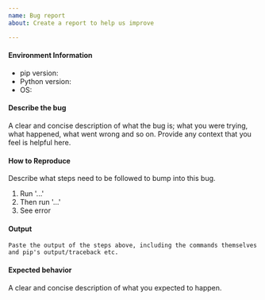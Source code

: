```yaml
---
name: Bug report
about: Create a report to help us improve

---
```


#### Environment Information

* pip version:
* Python version:
* OS:

#### Describe the bug

A clear and concise description of what the bug is; what you were trying, what happened, what went wrong and so on. Provide any context that you feel is helpful here.

#### How to Reproduce

Describe what steps need to be followed to bump into this bug.

1. Run '...'
2. Then run '...'
3. See error

#### Output

```
Paste the output of the steps above, including the commands themselves and pip's output/traceback etc.
```

#### Expected behavior

A clear and concise description of what you expected to happen.

